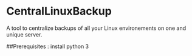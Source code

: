 # CentralLinuxBackup
A tool to centralize backups of all your Linux environements on one and unique server.

##Prerequisites :
install python 3
```
